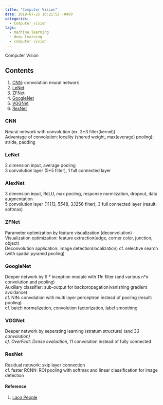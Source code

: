 ```yaml
---
title: "Computer Vision"
date: 2019-07-25 16:21:53 -0400
categories:
  - Computer_vision
tags:
  - machine learning
  - deep learning
  - computer vision
---
```


Computer Vision

## Contents  
  1. [CNN](#cnn): convolution neural network  
  2. [LeNet](#lenet)  
  3. [ZFNet](#zfnet)  
  4. [GoogleNet](#googlenet)  
  5. [VGGNet](#vggnet)  
  6. [ResNet](#resnet)  
  
### CNN
  Neural network with convolution (ex. 3*3 filter(kernel))  
  Advantage of convolution: locality (shared weight, max(average) pooling); stride, padding
### LeNet 
  2 dimension input, average pooling  
  3 convolution layer (5*5 filter), 1 full connected layer
### AlexNet
  3 dimension input, ReLU, max pooling, response normlization, dropout, data augmentation  
  5 convolution layer (11*11*3, 5*5*48, 3*3*256 filter), 3 full connected layer (result: softmax)
### ZFNet
  Parameter optimization by feature visualization (deconvolution)  
  Visualization optimization: feature extraction(edge, corner color, junction, object)  
  Deconvolution application: image detection(localization) cf. selective search (with spatial pyramid pooling)
### GoogleNet
  Deeper network by 9 * inception module with 1*1*n filter (and various n*n convolution and pooling)  
  Auxiliary classifier: sub-output for backpropagation(vanishing gradient avoidance)  
  cf. NIN: convolution with multi layer perceptron instead of pooling (result: pooling)  
  cf. batch normalization, convolution factorization, label smoothing
### VGGNet
  Deeper network by seperating learning (stratum structure) (and 3*3 convolution)  
  cf. OverFeat: Dense evaluation, 1*1 convolution instead of fully connected
### ResNet
  Residual network: skip layer connection  
  cf. faster RCNN: ROI pooling with softmax and linear classification for image detection
  
#### Reference
1. [Laon People][Laon People]  

[Laon People]: http://blog.naver.com/PostList.nhn?blogId=laonple&from=postList&categoryNo=22
